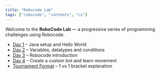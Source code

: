 ```yaml
---
title: "Robocode Lab"
tags: ["robocode", "contents", "cs"]
---
```


Welcome to the **RoboCode Lab** — a progressive series of programming challenges using Robocode.

- [Day 1](/robocode/Day-1/00_java_intro) – Java setup and Hello World
- [Day 2](/robocode/Day-2/00_variables_and_datatypes) – Variables, datatypes and conditions
- [Day 3](/robocode/Day-3/00_robocode_intro) – Robocode introduction
- [Day 4](/robocode/Day-4/00_movement_angles) – Create a custom bot and learn movement
- [Tournament Format](/robocode/tournament_format) – 1 vs 1 bracket explanation
